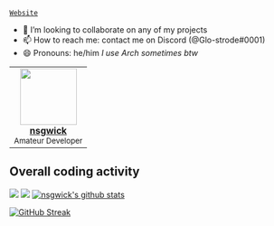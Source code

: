 <!--
**nsgwick/nsgwick** is a ✨ _special_ ✨ repository because its `README.md` (this file) appears on your GitHub profile.

Here are some ideas to get you started:

- 🔭 I’m currently working on ...
- 🌱 I’m currently learning ...
- 👯 I’m looking to collaborate on ...
- 🤔 I’m looking for help with ...
- 💬 Ask me about ...
- 📫 How to reach me: ...
- 😄 Pronouns: ...
- ⚡ Fun fact: ...
-->

[`Website`](https://nsgwick.com)
- 👯 I’m looking to collaborate on any of my projects 
- 📫 How to reach me: contact me on Discord (@Glo-strode#0001)
- 😄 Pronouns: he/him
*I use Arch sometimes btw*
<table>
    <tr>
        <td align="center"><a href="https://nsgwick.com/"><img src="https://avatars.githubusercontent.com/u/90180047?v=4&s=100" width="100px;" alt=""/><br /><b>nsgwick</b></a><br/><sub>Amateur Developer</sub></td>
    </tr>
</table>

## Overall coding activity
![](https://wakatime.com/share/@nsgwick/ec79b2f3-2eab-4845-9d3a-43ae0b48ef7e.svg)
![](https://wakatime.com/share/@nsgwick/4d44e715-af3f-453d-a091-5e08124720c7.svg)
[![nsgwick's github stats](https://github-readme-stats.vercel.app/api?username=nsgwick&show_icons=true&include_all_commits=true&theme=maroongold)](https://github.com/nsgwick/nsgwick)

[![GitHub Streak](https://github-readme-streak-stats.herokuapp.com/?user=nsgwick&theme=maroongold)](https://git.io/streak-stats)
